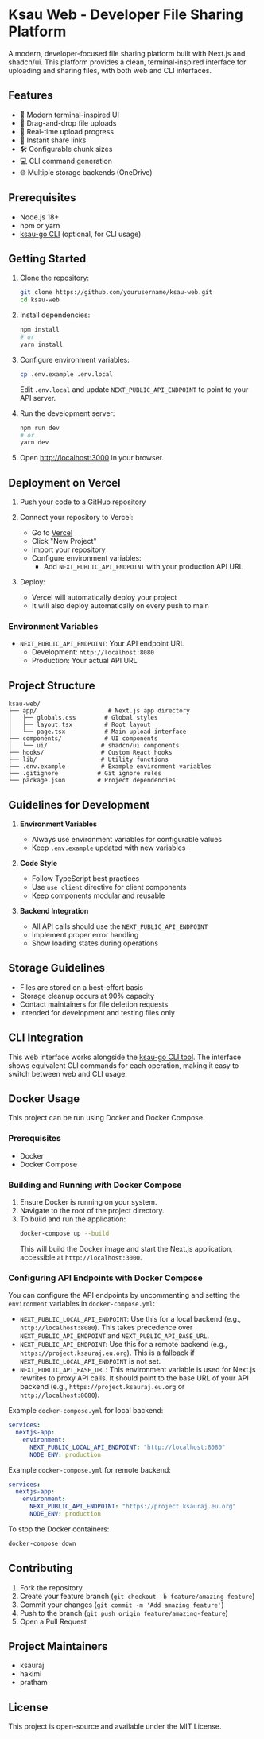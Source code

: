# Ksau Web - Developer File Sharing Platform

A modern, developer-focused file sharing platform built with Next.js and shadcn/ui. This platform provides a clean, terminal-inspired interface for uploading and sharing files, with both web and CLI interfaces.

## Features

- 🚀 Modern terminal-inspired UI
- 📁 Drag-and-drop file uploads
- 🔄 Real-time upload progress
- 🔗 Instant share links
- 🛠️ Configurable chunk sizes
- 💻 CLI command generation
- 🌐 Multiple storage backends (OneDrive)

## Prerequisites

- Node.js 18+ 
- npm or yarn
- [ksau-go CLI](https://github.com/global-index-source/ksau-go) (optional, for CLI usage)

## Getting Started

1. Clone the repository:
   ```bash
   git clone https://github.com/yourusername/ksau-web.git
   cd ksau-web
   ```

2. Install dependencies:
   ```bash
   npm install
   # or
   yarn install
   ```

3. Configure environment variables:
   ```bash
   cp .env.example .env.local
   ```
   Edit `.env.local` and update `NEXT_PUBLIC_API_ENDPOINT` to point to your API server.

4. Run the development server:
   ```bash
   npm run dev
   # or
   yarn dev
   ```

5. Open [http://localhost:3000](http://localhost:3000) in your browser.

## Deployment on Vercel

1. Push your code to a GitHub repository

2. Connect your repository to Vercel:
   - Go to [Vercel](https://vercel.com)
   - Click "New Project"
   - Import your repository
   - Configure environment variables:
     - Add `NEXT_PUBLIC_API_ENDPOINT` with your production API URL

3. Deploy:
   - Vercel will automatically deploy your project
   - It will also deploy automatically on every push to main

### Environment Variables

- `NEXT_PUBLIC_API_ENDPOINT`: Your API endpoint URL
  - Development: `http://localhost:8080`
  - Production: Your actual API URL

## Project Structure

```
ksau-web/
├── app/                    # Next.js app directory
│   ├── globals.css        # Global styles
│   ├── layout.tsx         # Root layout
│   └── page.tsx           # Main upload interface
├── components/            # UI components
│   └── ui/               # shadcn/ui components
├── hooks/                # Custom React hooks
├── lib/                  # Utility functions
├── .env.example          # Example environment variables
├── .gitignore           # Git ignore rules
└── package.json         # Project dependencies
```

## Guidelines for Development

1. **Environment Variables**
   - Always use environment variables for configurable values
   - Keep `.env.example` updated with new variables

2. **Code Style**
   - Follow TypeScript best practices
   - Use `use client` directive for client components
   - Keep components modular and reusable

3. **Backend Integration**
   - All API calls should use the `NEXT_PUBLIC_API_ENDPOINT`
   - Implement proper error handling
   - Show loading states during operations

## Storage Guidelines

- Files are stored on a best-effort basis
- Storage cleanup occurs at 90% capacity
- Contact maintainers for file deletion requests
- Intended for development and testing files only

## CLI Integration

This web interface works alongside the [ksau-go CLI tool](https://github.com/global-index-source/ksau-go). The interface shows equivalent CLI commands for each operation, making it easy to switch between web and CLI usage.

## Docker Usage

This project can be run using Docker and Docker Compose.

### Prerequisites

- Docker
- Docker Compose

### Building and Running with Docker Compose

1.  Ensure Docker is running on your system.
2.  Navigate to the root of the project directory.
3.  To build and run the application:
    ```bash
    docker-compose up --build
    ```
    This will build the Docker image and start the Next.js application, accessible at `http://localhost:3000`.

### Configuring API Endpoints with Docker Compose

You can configure the API endpoints by uncommenting and setting the `environment` variables in `docker-compose.yml`:

-   `NEXT_PUBLIC_LOCAL_API_ENDPOINT`: Use this for a local backend (e.g., `http://localhost:8080`). This takes precedence over `NEXT_PUBLIC_API_ENDPOINT` and `NEXT_PUBLIC_API_BASE_URL`.
-   `NEXT_PUBLIC_API_ENDPOINT`: Use this for a remote backend (e.g., `https://project.ksauraj.eu.org`). This is a fallback if `NEXT_PUBLIC_LOCAL_API_ENDPOINT` is not set.
-   `NEXT_PUBLIC_API_BASE_URL`: This environment variable is used for Next.js rewrites to proxy API calls. It should point to the base URL of your API backend (e.g., `https://project.ksauraj.eu.org` or `http://localhost:8080`).

Example `docker-compose.yml` for local backend:

```yaml
services:
  nextjs-app:
    environment:
      NEXT_PUBLIC_LOCAL_API_ENDPOINT: "http://localhost:8080"
      NODE_ENV: production
```

Example `docker-compose.yml` for remote backend:

```yaml
services:
  nextjs-app:
    environment:
      NEXT_PUBLIC_API_ENDPOINT: "https://project.ksauraj.eu.org"
      NODE_ENV: production
```

To stop the Docker containers:
```bash
docker-compose down
```

## Contributing

1. Fork the repository
2. Create your feature branch (`git checkout -b feature/amazing-feature`)
3. Commit your changes (`git commit -m 'Add amazing feature'`)
4. Push to the branch (`git push origin feature/amazing-feature`)
5. Open a Pull Request

## Project Maintainers

- ksauraj
- hakimi
- pratham

## License

This project is open-source and available under the MIT License.
